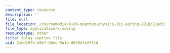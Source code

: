 ```yaml
---
content_type: resource
description: ''
file: null
file_location: /coursemedia/8-06-quantum-physics-iii-spring-2018/21ed19fbe0e756ec9a1ad039dfe2ff1d_zUHOeWom7qs.vtt
file_type: application/x-subrip
resourcetype: Other
title: 3play caption file
uid: 21ed19fb-e0e7-56ec-9a1a-d039dfe2ff1d
---
```

